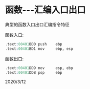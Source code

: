 # 函数---汇编入口出口

典型的函数入口出口汇编指令特征  

函数入口:  
```r
.text:00401BD0 push    ebp
.text:00401BD1 mov     ebp, esp
```

函数出口:  
```r
.text:00401DD9 mov     esp, ebp
.text:00401DDB pop     ebp
```


2020/3/12  
